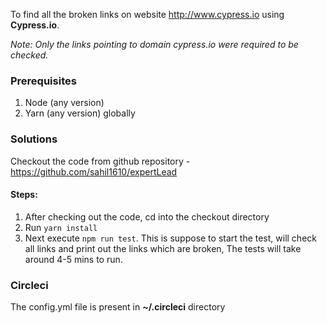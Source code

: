 To find all the broken links on website http://www.cypress.io using **Cypress.io**.



*Note: Only the links pointing to domain cypress.io were required to be checked.*
### Prerequisites
1. Node (any version)
2. Yarn (any version) globally

### Solutions
Checkout the code from github repository - https://github.com/sahil1610/expertLead 
#### Steps:
1. After checking out the code, cd into the checkout directory
2. Run `yarn install`
3. Next execute `npm run test`. This is suppose to start the test, will check all links and print out the links which are broken, The tests will take around 4-5 mins to run.

### Circleci
The config.yml file is present in **~/.circleci** directory
